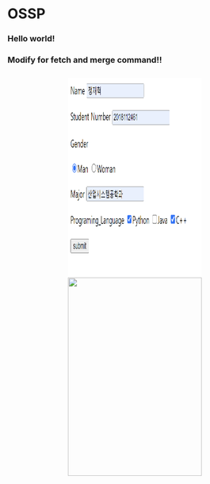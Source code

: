 # OSSP

### Hello world!

### Modify for fetch and merge command!!


<center>
    <div style = "padding: 10px 1px 2px 10px;">
        <img src="sprites/flask_1.png" width="270" height="400"/>
        <img src="sprites/flask_실습_2.png" width="270" height="400"/>
    </div>
</center>